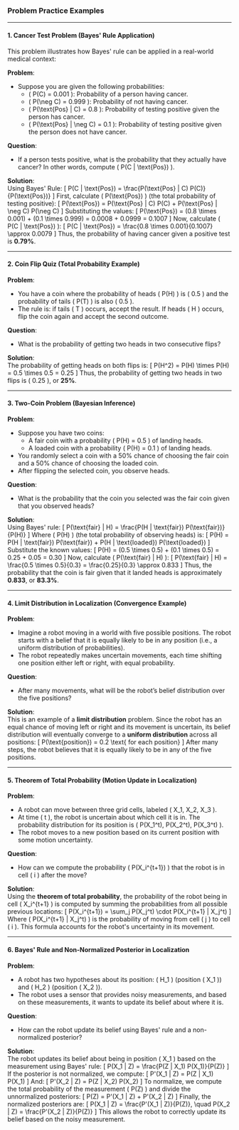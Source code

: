 
### Problem Practice Examples

---

#### 1. **Cancer Test Problem (Bayes' Rule Application)**
This problem illustrates how Bayes' rule can be applied in a real-world medical context:

**Problem**:  
- Suppose you are given the following probabilities:
  - \( P(C) = 0.001 \): Probability of a person having cancer.
  - \( P(\neg C) = 0.999 \): Probability of not having cancer.
  - \( P(\text{Pos} | C) = 0.8 \): Probability of testing positive given the person has cancer.
  - \( P(\text{Pos} | \neg C) = 0.1 \): Probability of testing positive given the person does not have cancer.
  
**Question**:  
- If a person tests positive, what is the probability that they actually have cancer? In other words, compute \( P(C | \text{Pos}) \).

**Solution**:  
Using Bayes' Rule:
\[
P(C | \text{Pos}) = \frac{P(\text{Pos} | C) P(C)}{P(\text{Pos})}
\]
First, calculate \( P(\text{Pos}) \) (the total probability of testing positive):
\[
P(\text{Pos}) = P(\text{Pos} | C) P(C) + P(\text{Pos} | \neg C) P(\neg C)
\]
Substituting the values:
\[
P(\text{Pos}) = (0.8 \times 0.001) + (0.1 \times 0.999) = 0.0008 + 0.0999 = 0.1007
\]
Now, calculate \( P(C | \text{Pos}) \):
\[
P(C | \text{Pos}) = \frac{0.8 \times 0.001}{0.1007} \approx 0.0079
\]
Thus, the probability of having cancer given a positive test is **0.79%**.

---

#### 2. **Coin Flip Quiz (Total Probability Example)**

**Problem**:
- You have a coin where the probability of heads \( P(H) \) is \( 0.5 \) and the probability of tails \( P(T) \) is also \( 0.5 \).
- The rule is: if tails \( T \) occurs, accept the result. If heads \( H \) occurs, flip the coin again and accept the second outcome.

**Question**:  
- What is the probability of getting two heads in two consecutive flips?

**Solution**:  
The probability of getting heads on both flips is:
\[
P(H^2) = P(H) \times P(H) = 0.5 \times 0.5 = 0.25
\]
Thus, the probability of getting two heads in two flips is \( 0.25 \), or **25%**.

---

#### 3. **Two-Coin Problem (Bayesian Inference)**

**Problem**:  
- Suppose you have two coins:
  - A fair coin with a probability \( P(H) = 0.5 \) of landing heads.
  - A loaded coin with a probability \( P(H) = 0.1 \) of landing heads.
- You randomly select a coin with a 50% chance of choosing the fair coin and a 50% chance of choosing the loaded coin.
- After flipping the selected coin, you observe heads.

**Question**:  
- What is the probability that the coin you selected was the fair coin given that you observed heads?

**Solution**:  
Using Bayes' rule:
\[
P(\text{fair} | H) = \frac{P(H | \text{fair}) P(\text{fair})}{P(H)}
\]
Where \( P(H) \) (the total probability of observing heads) is:
\[
P(H) = P(H | \text{fair}) P(\text{fair}) + P(H | \text{loaded}) P(\text{loaded})
\]
Substitute the known values:
\[
P(H) = (0.5 \times 0.5) + (0.1 \times 0.5) = 0.25 + 0.05 = 0.30
\]
Now, calculate \( P(\text{fair} | H) \):
\[
P(\text{fair} | H) = \frac{0.5 \times 0.5}{0.3} = \frac{0.25}{0.3} \approx 0.833
\]
Thus, the probability that the coin is fair given that it landed heads is approximately **0.833**, or **83.3%**.

---

#### 4. **Limit Distribution in Localization (Convergence Example)**

**Problem**:  
- Imagine a robot moving in a world with five possible positions. The robot starts with a belief that it is equally likely to be in any position (i.e., a uniform distribution of probabilities).
- The robot repeatedly makes uncertain movements, each time shifting one position either left or right, with equal probability.

**Question**:  
- After many movements, what will be the robot’s belief distribution over the five positions?

**Solution**:  
This is an example of a **limit distribution** problem. Since the robot has an equal chance of moving left or right and its movement is uncertain, its belief distribution will eventually converge to a **uniform distribution** across all positions:
\[
P(\text{position}) = 0.2 \text{ for each position}
\]
After many steps, the robot believes that it is equally likely to be in any of the five positions.

---

#### 5. **Theorem of Total Probability (Motion Update in Localization)**

**Problem**:  
- A robot can move between three grid cells, labeled \( X_1, X_2, X_3 \).
- At time \( t \), the robot is uncertain about which cell it is in. The probability distribution for its position is \( P(X_1^t), P(X_2^t), P(X_3^t) \).
- The robot moves to a new position based on its current position with some motion uncertainty.

**Question**:  
- How can we compute the probability \( P(X_i^{t+1}) \) that the robot is in cell \( i \) after the move?

**Solution**:  
Using the **theorem of total probability**, the probability of the robot being in cell \( X_i^{t+1} \) is computed by summing the probabilities from all possible previous locations:
\[
P(X_i^{t+1}) = \sum_j P(X_j^t) \cdot P(X_i^{t+1} | X_j^t)
\]
Where \( P(X_i^{t+1} | X_j^t) \) is the probability of moving from cell \( j \) to cell \( i \). This formula accounts for the robot's uncertainty in its movement.

---

#### 6. **Bayes' Rule and Non-Normalized Posterior in Localization**

**Problem**:  
- A robot has two hypotheses about its position: \( H_1 \) (position \( X_1 \)) and \( H_2 \) (position \( X_2 \)).
- The robot uses a sensor that provides noisy measurements, and based on these measurements, it wants to update its belief about where it is.

**Question**:  
- How can the robot update its belief using Bayes' rule and a non-normalized posterior?

**Solution**:  
The robot updates its belief about being in position \( X_1 \) based on the measurement using Bayes' rule:
\[
P(X_1 | Z) = \frac{P(Z | X_1) P(X_1)}{P(Z)}
\]
If the posterior is not normalized, we compute:
\[
P'(X_1 | Z) = P(Z | X_1) P(X_1)
\]
And:
\[
P'(X_2 | Z) = P(Z | X_2) P(X_2)
\]
To normalize, we compute the total probability of the measurement \( P(Z) \) and divide the unnormalized posteriors:
\[
P(Z) = P'(X_1 | Z) + P'(X_2 | Z)
\]
Finally, the normalized posteriors are:
\[
P(X_1 | Z) = \frac{P'(X_1 | Z)}{P(Z)}, \quad P(X_2 | Z) = \frac{P'(X_2 | Z)}{P(Z)}
\]
This allows the robot to correctly update its belief based on the noisy measurement.
